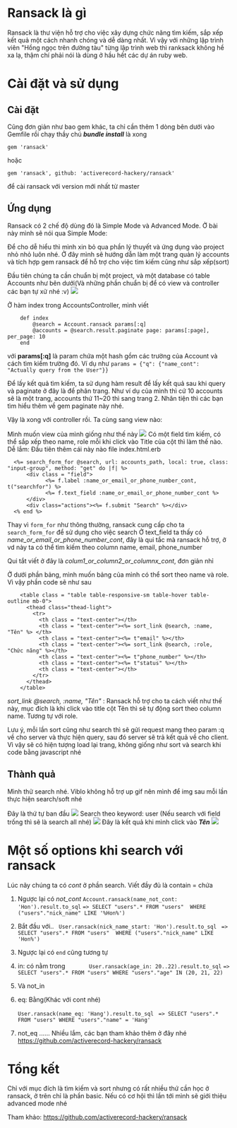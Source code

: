 # Ransack là gì
Ransack là thư viện hỗ trợ cho việc xây dựng chức năng tìm kiếm, sắp xếp kết quả một cách nhanh chóng và dễ dàng nhất. Vì vậy với những lập trình viên "Hồng ngọc trên đường tàu" từng lập trình web thì ranksack không hề xa lạ, thậm chí phải nói là dùng ở hầu hết các dự án ruby web.  
# Cài đặt và sử dụng
## Cài đặt
Cũng đơn giản như bao gem khác, ta chỉ cần thêm 1 dòng bên dưới vào Gemfile rồi chạy thầy chú ***bundle install*** là xong
```
gem 'ransack'
```
hoặc
```
gem 'ransack', github: 'activerecord-hackery/ransack'
```
để cài ransack với version mới nhất từ master
## Ứng dụng
Ransack có 2 chế độ dùng đó là Simple Mode và Advanced Mode. Ở bài này mình sẽ nói qua Simple Mode:

Để cho dễ hiểu thì mình xin bỏ qua phần lý thuyết và ứng dụng vào project nhỏ nhỏ luôn nhé. Ở đây mình sẽ hướng dẫn làm một trang quản lý accounts và tích hợp gem ransack để hỗ trợ cho việc tìm kiếm cũng như sắp xếp(sort)

Đầu tiên chúng ta cần chuẩn bị một project, và một database có table Accounts như bên dưới(Và những phần chuẩn bị để có view và controller các bạn tự xử nhé :v)
![](https://images.viblo.asia/61690782-fd3d-4468-8d8e-2999b83831db.png)

Ở hàm index trong AccountsController, mình viết
```
    def index
        @search = Account.ransack params[:q]
        @accounts = @search.result.paginate page: params[:page],  per_page: 10
    end
```
với **params[:q]** là param chứa một hash gồm các trường của Account và cách tìm kiếm trường đó. Ví dụ như `params = {"q": {"name_cont": "Actually query from the User"}}`

Để lấy kết quả tìm kiếm, ta sử dụng hàm result để lấy kết quả sau khi query và paginate ở đây là để phân trang. Như ví dụ của mình thì cứ 10 accounts sẽ là một trang, accounts thứ 11~20 thì sang trang 2. Nhân tiện thì các bạn tìm hiểu thêm về gem paginate này nhé.

Vậy là xong với controller rồi. Ta cùng sang view nào:

Mình muốn view của mình giống như thế này
![](https://images.viblo.asia/6c383458-04be-4a71-999f-b2aaf546c2ac.png)
Có một field tìm kiếm, có thể sắp xếp theo name, role mỗi khi click vào Title của cột thì làm thế nào. Dễ lắm: 
Đầu tiên thêm cái này nào file index.html.erb
```
  <%= search_form_for @search, url: accounts_path, local: true, class: "input-group", method: "get" do |f| %>
      <div class = "field">
            <%= f.label :name_or_email_or_phone_number_cont, t("searchfor") %>
            <%= f.text_field :name_or_email_or_phone_number_cont %>
      </div>
      <div class="actions"><%= f.submit "Search" %></div>
  <% end %>
```

Thay vì ```form_for``` như thông thường, ransack cung cấp cho ta ```search_form_for``` để sử dụng cho việc search
Ở text_field ta thấy có *name_or_email_or_phone_number_cont*, đây là qui tắc mà ransack hỗ trợ, ở vd này ta có thể tìm kiếm theo column name, email, phone_number

Qui tắt viết ở đây là *colum1_or_column2_or_columnx_cont*, đơn giản nhỉ

Ở dưới phần bảng, mình muốn bảng của mình có thể sort theo name và role. Vì vậy phần code sẽ như sau
```
    <table class = "table table-responsive-sm table-hover table-outline mb-0">
      <thead class="thead-light">
        <tr>
          <th class = "text-center"></th>
          <th class = "text-center"><%= sort_link @search, :name, "Tên" %> </th>
          <th class = "text-center"><%= t"email" %></th>
          <th class = "text-center"><%= sort_link @search, :role, "Chức năng" %></th>
          <th class = "text-center"><%= t"phone_number" %></th>
          <th class = "text-center"><%= t"status" %></th>
          <th class = "text-center"></th>
        </tr>
      </thead>
    </table>
```
   *sort_link @search, :name, "Tên"* : Ransack hỗ trợ cho ta cách viết như thế này, mục đích là khi click vào title cột Tên thì sẽ tự động sort theo column name. Tương tự với role.
   
   Lưu ý, mỗi lần sort cũng như search thì sẽ gửi request mang theo param :q về cho server và thực hiện query, sau đó server sẽ trả kết quả về cho client. Vì vậy sẽ có hiện tượng load lại trang, không giống như sort và search khi code bằng javascript nhé
   ## Thành quả
   Mình thử search nhé. Viblo không hỗ trợ up gif nên mình để img sau mỗi lần thực hiện search/soft nhé
   
   Đây là thứ tự ban đầu
   ![](https://images.viblo.asia/ecfe7a03-004c-4ee7-ad15-dd202b7e0423.png)
   Search theo keyword: user (Nếu search với field trống thì sẽ là search all nhé)
   ![](https://images.viblo.asia/930cfe6b-554b-4b7f-9ede-86696913c77c.png)
  Đây là kết quả khi mình click vào ***Tên***
  ![](https://images.viblo.asia/149b2c87-2cae-4b07-a503-7a20d2113690.png)
   # Một số options khi search với ransack
   Lúc nãy chúng ta có *cont* ở phần search. Viết đầy đủ là contain = chứa
   1. Ngược lại có *not_cont*
   ```Account.ransack(name_not_cont: 'Hon').result.to_sql```
   ```=> SELECT "users".* FROM "users"  WHERE ("users"."nick_name" LIKE '%Hon%')```
   2.  Bắt đầu với..
         ``` User.ransack(nick_name_start: 'Hon').result.to_sql```
         ``` => SELECT "users".* FROM "users"  WHERE ("users"."nick_name" LIKE 'Hon%')```
   3. Ngược lại có ```end``` cũng tương tự
   4. in: có nằm trong
   ```        User.ransack(age_in: 20..22).result.to_sql ```
   ``` => SELECT "users".* FROM "users" WHERE "users"."age" IN (20, 21, 22) ```
   5. Và not_in
   6. eq: Bằng(Khác với cont nhé)
   
        ```User.ransack(name_eq: 'Hang').result.to_sql ```
	    ```=> SELECT "users".* FROM "users" WHERE "users"."name" = 'Hang' ```
   7. not_eq
  ......
  Nhiều lắm, các bạn tham khảo thêm ở đây nhé https://github.com/activerecord-hackery/ransack
   # Tổng kết
   Chỉ với mục đích là tìm kiếm và sort nhưng có rất nhiều thứ cần học ở ransack, ở trên chỉ là phần basic. Nếu có cơ hội thì lần tới mình sẽ giới thiệu advanced mode nhé
   
   Tham khảo: https://github.com/activerecord-hackery/ransack